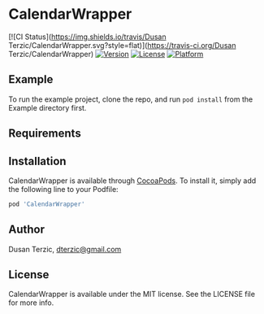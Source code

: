 # CalendarWrapper

[![CI Status](https://img.shields.io/travis/Dusan Terzic/CalendarWrapper.svg?style=flat)](https://travis-ci.org/Dusan Terzic/CalendarWrapper)
[![Version](https://img.shields.io/cocoapods/v/CalendarWrapper.svg?style=flat)](https://cocoapods.org/pods/CalendarWrapper)
[![License](https://img.shields.io/cocoapods/l/CalendarWrapper.svg?style=flat)](https://cocoapods.org/pods/CalendarWrapper)
[![Platform](https://img.shields.io/cocoapods/p/CalendarWrapper.svg?style=flat)](https://cocoapods.org/pods/CalendarWrapper)

## Example

To run the example project, clone the repo, and run `pod install` from the Example directory first.

## Requirements

## Installation

CalendarWrapper is available through [CocoaPods](https://cocoapods.org). To install
it, simply add the following line to your Podfile:

```ruby
pod 'CalendarWrapper'
```

## Author

Dusan Terzic, dterzic@gmail.com

## License

CalendarWrapper is available under the MIT license. See the LICENSE file for more info.
